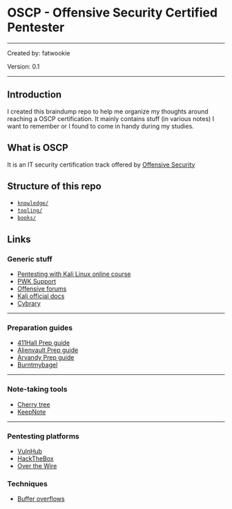# OSCP - Offensive Security Certified Pentester

---

Created by: fatwookie

Version: 0.1

---

## Introduction

I created this braindump repo to help me organize my thoughts around reaching a OSCP certification. It mainly contains stuff (in various notes) I want to remember or I found to come in handy during my studies.

## What is OSCP

It is an IT security certification track offered by [Offensive Security](https://www.offensive-security.com/information-security-certifications/oscp-offensive-security-certified-professional/)

## Structure of this repo

* [`knowledge/`](/knowledge/)
* [`tooling/`](/tooling/)
* [`books/`](/books/)

## Links

### Generic stuff

* [Pentesting with Kali Linux online course](https://www.offensive-security.com/information-security-training/penetration-testing-training-kali-linux/)
* [PWK Support](https://support.offensive-security.com/pwk-support/)
* [Offensive forums](https://forums.offensive-security.com/index.php)
* [Kali official docs](https://docs.kali.org/)
* [Cybrary](https://www.cybrary.it/)

---

### Preparation guides

* [411Hall Prep guide](https://411hall.github.io/OSCP-Preparation/)
* [Alienvault Prep guide](https://www.alienvault.com/blogs/security-essentials/how-to-prepare-to-take-the-oscp)
* [Arvandy Prep guide](https://arvandy.com/oscp-preparation/)
* [Burntmybagel](https://github.com/burntmybagel/OSCP-Prep)

---

### Note-taking tools

* [Cherry tree](https://github.com/giuspen/cherrytree)
* [KeepNote](http://keepnote.org/)

---

### Pentesting platforms

* [VulnHub](https://www.vulnhub.com/)
* [HackTheBox](https://www.hackthebox.eu/)
* [Over the Wire](http://overthewire.org/wargames/bandit/)

### Techniques

* [Buffer overflows](https://www.youtube.com/watch?v=1S0aBV-Waeo) 